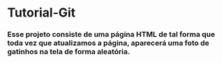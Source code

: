 # Tutorial-Git

### Esse projeto consiste de uma página HTML de tal forma que toda vez que atualizamos a página, aparecerá uma foto de gatinhos na tela de forma aleatória.
